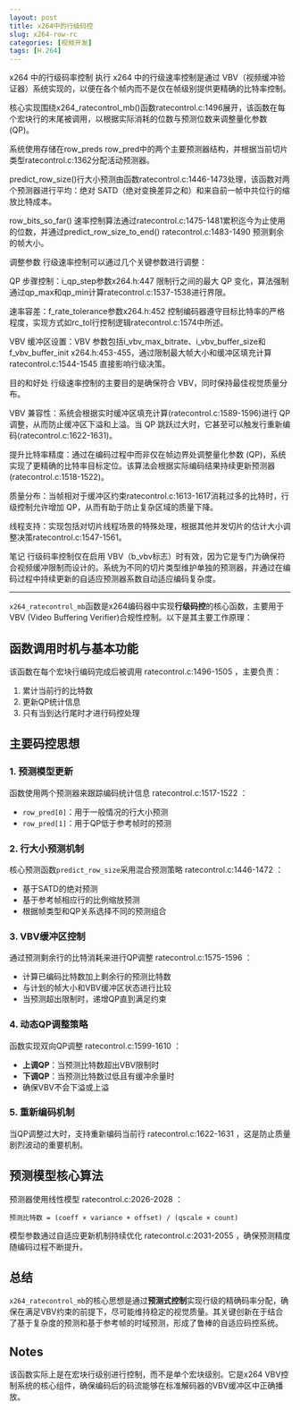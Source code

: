 ```yaml
---
layout: post
title: x264中的行级码控
slug: x264-row-rc
categories: [视频开发]
tags: [H.264]
---
```


x264 中的行级码率控制
执行
x264 中的行级速率控制是通过 VBV（视频缓冲验证器）系统实现的，以便在各个帧内而不是仅在帧级别提供更精确的比特率控制。

核心实现围绕x264_ratecontrol_mb()函数ratecontrol.c:1496展开，该函数在每个宏块行的末尾被调用，以根据实际消耗的位数与预测位数来调整量化参数 (QP)。

系统使用存储在row_preds row_pred中的两个主要预测器结构，并根据当前切片类型ratecontrol.c:1362分配活动预测器。

predict_row_size()行大小预测由函数ratecontrol.c:1446-1473处理，该函数对两个预测器进行平均：绝对 SATD（绝对变换差异之和）和来自前一帧中共位行的缩放比特成本。

row_bits_so_far() 速率控制算法通过ratecontrol.c:1475-1481累积迄今为止使用的位数，并通过predict_row_size_to_end() ratecontrol.c:1483-1490 预测剩余的帧大小。

调整参数
行级速率控制可以通过几个关键参数进行调整：

QP 步骤控制：i_qp_step参数x264.h:447 限制行之间的最大 QP 变化，算法强制通过qp_max和qp_min计算ratecontrol.c:1537-1538进行界限。

速率容差：f_rate_tolerance参数x264.h:452 控制编码器遵守目标比特率的严格程度，实现方式如rc_tol行控制逻辑ratecontrol.c:1574中所述。

VBV 缓冲区设置：VBV 参数包括i_vbv_max_bitrate、i_vbv_buffer_size和f_vbv_buffer_init x264.h:453-455，通过限制最大帧大小和缓冲区填充计算ratecontrol.c:1544-1545 直接影响行级决策。

目的和好处
行级速率控制的主要目的是确保符合 VBV，同时保持最佳视觉质量分布。

VBV 兼容性：系统会根据实时缓冲区填充计算(ratecontrol.c:1589-1596)进行 QP 调整，从而防止缓冲区下溢和上溢。当 QP 跳跃过大时，它甚至可以触发行重新编码(ratecontrol.c:1622-1631)。

提升比特率精度：通过在编码过程中而非仅在帧边界处调整量化参数 (QP)，系统实现了更精确的比特率目标定位。该算法会根据实际编码结果持续更新预测器(ratecontrol.c:1518-1522)。

质量分布：当帧相对于缓冲区约束ratecontrol.c:1613-1617消耗过多的比特时，行级控制允许增加 QP，从而有助于防止复杂区域的质量下降。

线程支持：实现包括对切片线程场景的特殊处理，根据其他并发切片的估计大小调整决策ratecontrol.c:1547-1561。

笔记
行级码率控制仅在启用 VBV（b_vbv标志）时有效，因为它是专门为确保符合视频缓冲限制而设计的。系统为不同的切片类型维护单独的预测器，并通过在编码过程中持续更新的自适应预测器系数自动适应编码复杂度。



***

`x264_ratecontrol_mb`函数是x264编码器中实现**行级码控**的核心函数，主要用于VBV (Video Buffering Verifier)合规性控制。以下是其主要工作原理：

## 函数调用时机与基本功能

该函数在每个宏块行编码完成后被调用 ratecontrol.c:1496-1505 ，主要负责：

1. 累计当前行的比特数
1. 更新QP统计信息
1. 只有当到达行尾时才进行码控处理

## 主要码控思想

### 1. 预测模型更新

函数使用两个预测器来跟踪编码统计信息 ratecontrol.c:1517-1522 ：

+ `row_pred[0]`：用于一般情况的行大小预测
+ `row_pred[1]`：用于QP低于参考帧时的预测

### 2. 行大小预测机制

核心预测函数`predict_row_size`采用混合预测策略 ratecontrol.c:1446-1472 ：

+ 基于SATD的绝对预测
+ 基于参考帧相应行的比例缩放预测
+ 根据帧类型和QP关系选择不同的预测组合

### 3. VBV缓冲区控制

通过预测剩余行的比特消耗来进行QP调整 ratecontrol.c:1575-1596 ：

+ 计算已编码比特数加上剩余行的预测比特数
+ 与计划的帧大小和VBV缓冲区状态进行比较
+ 当预测超出限制时，递增QP直到满足约束

### 4. 动态QP调整策略

函数实现双向QP调整 ratecontrol.c:1599-1610 ：

+ **上调QP**：当预测比特数超出VBV限制时
+ **下调QP**：当预测比特数过低且有缓冲余量时
+ 确保VBV不会下溢或上溢

### 5. 重新编码机制

当QP调整过大时，支持重新编码当前行 ratecontrol.c:1622-1631 ，这是防止质量剧烈波动的重要机制。

## 预测模型核心算法

预测器使用线性模型 ratecontrol.c:2026-2028 ：

```
预测比特数 = (coeff × variance + offset) / (qscale × count)  
```

模型参数通过自适应更新机制持续优化 ratecontrol.c:2031-2055 ，确保预测精度随编码过程不断提升。

## 总结

`x264_ratecontrol_mb`的核心思想是通过**预测式控制**实现行级的精确码率分配，确保在满足VBV约束的前提下，尽可能维持稳定的视觉质量。其关键创新在于结合了基于复杂度的预测和基于参考帧的时域预测，形成了鲁棒的自适应码控系统。

## Notes

该函数实际上是在宏块行级别进行控制，而不是单个宏块级别。它是x264 VBV控制系统的核心组件，确保编码后的码流能够在标准解码器的VBV缓冲区中正确播放。
